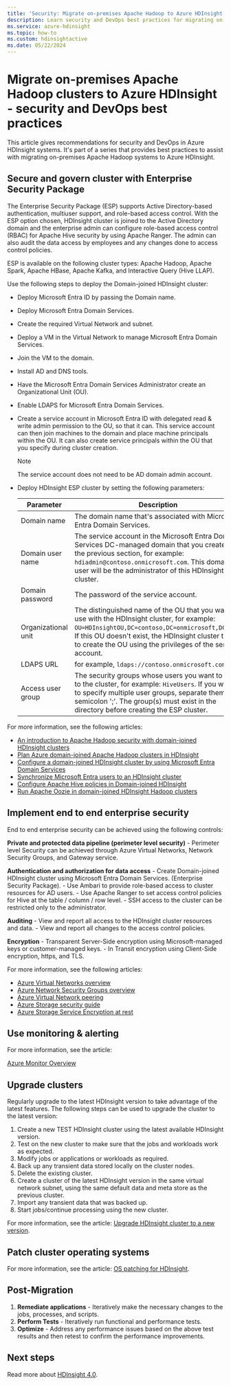 ```yaml
---
title: 'Security: Migrate on-premises Apache Hadoop to Azure HDInsight'
description: Learn security and DevOps best practices for migrating on-premises Hadoop clusters to Azure HDInsight.
ms.service: azure-hdinsight
ms.topic: how-to
ms.custom: hdinsightactive
ms.date: 05/22/2024
---
```


# Migrate on-premises Apache Hadoop clusters to Azure HDInsight - security and DevOps best practices

This article gives recommendations for security and DevOps in Azure HDInsight systems. It's part of a series that provides best practices to assist with migrating on-premises Apache Hadoop systems to Azure HDInsight.

## Secure and govern cluster with Enterprise Security Package

The Enterprise Security Package (ESP) supports Active Directory-based authentication, multiuser support, and role-based access control. With the ESP option chosen, HDInsight cluster is joined to the Active Directory domain and the enterprise admin can configure role-based access control (RBAC) for Apache Hive security by using Apache Ranger. The admin can also audit the data access by employees and any changes done to access control policies.

ESP is available on the following cluster types: Apache Hadoop, Apache Spark, Apache HBase, Apache Kafka, and Interactive Query (Hive LLAP).

Use the following steps to deploy the Domain-joined HDInsight cluster:

- Deploy Microsoft Entra ID by passing the Domain name.
- Deploy Microsoft Entra Domain Services.
- Create the required Virtual Network and subnet.
- Deploy a VM in the Virtual Network to manage Microsoft Entra Domain Services.
- Join the VM to the domain.
- Install AD and DNS tools.
- Have the Microsoft Entra Domain Services Administrator create an Organizational Unit (OU).
- Enable LDAPS for Microsoft Entra Domain Services.
- Create a service account in Microsoft Entra ID with delegated read & write admin permission to the OU, so that it can. This service account can then join machines to the domain and place machine principals within the OU. It can also create service principals within the OU that you specify during cluster creation.

    > [!Note]
    > The service account does not need to be AD domain admin account.

- Deploy HDInsight ESP cluster by setting the following parameters:

    |Parameter |Description |
    |---|---|
    |Domain name|The domain name that's associated with Microsoft Entra Domain Services.|
    |Domain user name|The service account in the Microsoft Entra Domain Services DC-managed domain that you created in the previous section, for example: `hdiadmin@contoso.onmicrosoft.com`. This domain user will be the administrator of this HDInsight cluster.|
    |Domain password|The password of the service account.|
    |Organizational unit|The distinguished name of the OU that you want to use with the HDInsight cluster, for example: `OU=HDInsightOU,DC=contoso,DC=onmicrosoft,DC=com`. If this OU doesn't exist, the HDInsight cluster tries to create the OU using the privileges of the service account.|
    |LDAPS URL|for example, `ldaps://contoso.onmicrosoft.com:636`.|
    |Access user group|The security groups whose users you want to sync to the cluster, for example: `HiveUsers`. If you want to specify multiple user groups, separate them by semicolon ';'. The group(s) must exist in the directory before creating the ESP cluster.|

For more information, see the following articles:

- [An introduction to Apache Hadoop security with domain-joined HDInsight clusters](../domain-joined/hdinsight-security-overview.md)
- [Plan Azure domain-joined Apache Hadoop clusters in HDInsight](../domain-joined/apache-domain-joined-architecture.md)
- [Configure a domain-joined HDInsight cluster by using Microsoft Entra Domain Services](../domain-joined/apache-domain-joined-configure-using-azure-adds.md)
- [Synchronize Microsoft Entra users to an HDInsight cluster](../hdinsight-sync-aad-users-to-cluster.md)
- [Configure Apache Hive policies in Domain-joined HDInsight](../domain-joined/apache-domain-joined-run-hive.md)
- [Run Apache Oozie in domain-joined HDInsight Hadoop clusters](../domain-joined/hdinsight-use-oozie-domain-joined-clusters.md)

## Implement end to end enterprise security

End to end enterprise security can be achieved using the following controls:

**Private and protected data pipeline (perimeter level security)**
    - Perimeter level Security can be achieved through Azure Virtual Networks, Network Security Groups, and Gateway service.

**Authentication and authorization for data access**
    - Create Domain-joined HDInsight cluster using Microsoft Entra Domain Services. (Enterprise Security Package).
    - Use Ambari to provide role-based access to cluster resources for AD users.
    - Use Apache Ranger to set access control policies for Hive at the table / column / row level.
    - SSH access to the cluster can be restricted only to the administrator.

**Auditing**
    - View and report all access to the HDInsight cluster resources and data.
    - View and report all changes to the access control policies.

**Encryption**
    - Transparent Server-Side encryption using Microsoft-managed keys or customer-managed keys.
    - In Transit encryption using Client-Side encryption, https, and TLS.

For more information, see the following articles:

- [Azure Virtual Networks overview](../../virtual-network/virtual-networks-overview.md)
- [Azure Network Security Groups overview](../../virtual-network/network-security-groups-overview.md)
- [Azure Virtual Network peering](../../virtual-network/virtual-network-peering-overview.md)
- [Azure Storage security guide](../../storage/blobs/security-recommendations.md)
- [Azure Storage Service Encryption at rest](../../storage/common/storage-service-encryption.md)

## Use monitoring & alerting

For more information, see the article:

[Azure Monitor Overview](../../azure-monitor/overview.md)

## Upgrade clusters

Regularly upgrade to the latest HDInsight version to take advantage of the latest features. The following steps can be used to upgrade the cluster to the latest version:

1. Create a new TEST HDInsight cluster using the latest available HDInsight version.
1. Test on the new cluster to make sure that the jobs and workloads work as expected.
1. Modify jobs or applications or workloads as required.
1. Back up any transient data stored locally on the cluster nodes.
1. Delete the existing cluster.
1. Create a cluster of the latest HDInsight version in the same virtual network subnet, using the same default data and meta store as the previous cluster.
1. Import any transient data that was backed up.
1. Start jobs/continue processing using the new cluster.

For more information, see the article: [Upgrade HDInsight cluster to a new version](../hdinsight-upgrade-cluster.md).

## Patch cluster operating systems

For more information, see the article: [OS patching for HDInsight](../hdinsight-os-patching.md).

## Post-Migration

1. **Remediate applications** - Iteratively make the necessary changes to the jobs, processes, and scripts.
2. **Perform Tests** - Iteratively run functional and performance tests.
3. **Optimize** - Address any performance issues based on the above test results and then retest to confirm the performance improvements.

## Next steps

Read more about [HDInsight 4.0](./apache-hadoop-introduction.md).

